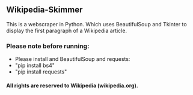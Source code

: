 ## Wikipedia-Skimmer
This is a webscraper in Python. Which uses BeautifulSoup and Tkinter to display the first paragraph of a Wikipedia article.

### Please note before running:
  - Please install and BeautifulSoup and requests:
  - "pip install bs4"
  - "pip install requests"

#### All rights are reserved to Wikipedia (wikipedia.org).
